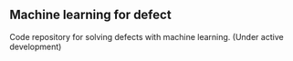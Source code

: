## Machine learning for defect
Code repository for solving defects with machine learning. (Under active development)
